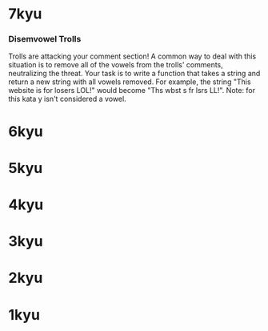 # 7kyu
### Disemvowel Trolls
Trolls are attacking your comment section!
A common way to deal with this situation is to remove all of the vowels from the trolls' comments, neutralizing the threat.
Your task is to write a function that takes a string and return a new string with all vowels removed.
For example, the string "This website is for losers LOL!" would become "Ths wbst s fr lsrs LL!".
Note: for this kata y isn't considered a vowel.

# 6kyu

# 5kyu

# 4kyu

# 3kyu

# 2kyu

# 1kyu
